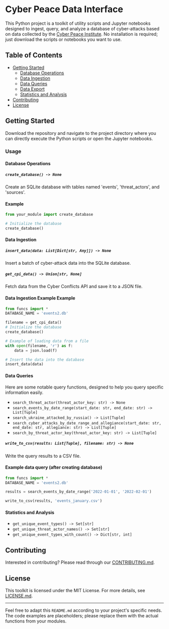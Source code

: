 # Cyber Peace Data Interface

This Python project is a toolkit of utility scripts and Jupyter notebooks designed to ingest, query, and analyze a database of cyber-attacks based on data collected by the [Cyber Peace Institute](https://cyberconflicts.cyberpeaceinstitute.org/threats/attack-details). No installation is required; just download the scripts or notebooks you want to use.

## Table of Contents

- [Getting Started](#getting-started)
  - [Database Operations](#database-operations)
  - [Data Ingestion](#data-ingestion)
  - [Data Queries](#data-queries)
  - [Data Export](#data-export)
  - [Statistics and Analysis](#statistics-and-analysis)
- [Contributing](#contributing)
- [License](#license)

## Getting Started

Download the repository and navigate to the project directory where you can directly execute the Python scripts or open the Jupyter notebooks. 

### Usage

#### Database Operations

##### `create_database() -> None`

Create an SQLite database with tables named 'events', 'threat_actors', and 'sources'.

#### Example
```python
from your_module import create_database

# Initialize the database
create_database()
```

#### Data Ingestion

##### `insert_data(data: List[Dict[str, Any]]) -> None`

Insert a batch of cyber-attack data into the SQLite database.

##### `get_cpi_data() -> Union[str, None]`

Fetch data from the Cyber Conflicts API and save it to a JSON file.

#### Data Ingestion Example Example
```python
from funcs import *
DATABASE_NAME = 'events2.db'

filename = get_cpi_data()
# Initialize the database
create_database()

# Example of loading data from a file
with open(filename, 'r') as f:
    data = json.load(f)

# Insert the data into the database
insert_data(data)
```

#### Data Queries

Here are some notable query functions, designed to help you query specific information easily.

- `search_threat_actor(threat_actor_key: str) -> None`
- `search_events_by_date_range(start_date: str, end_date: str) -> List[Tuple]`
- `search_ukraine_attacked_by_russia() -> List[Tuple]`
- `search_cyber_attacks_by_date_range_and_allegiance(start_date: str, end_date: str, allegiance: str) -> List[Tuple]`
- `search_by_threat_actor_key(threat_actor_key: str) -> List[Tuple]`

##### `write_to_csv(results: List[Tuple], filename: str) -> None`

Write the query results to a CSV file.

#### Example data query (after creating database)
```python
from funcs import *
DATABASE_NAME = 'events2.db'

results = search_events_by_date_range('2022-01-01', '2022-02-01')

write_to_csv(results, 'events_january.csv')
```

#### Statistics and Analysis

- `get_unique_event_types() -> Set[str]`
- `get_unique_threat_actor_names() -> Set[str]`
- `get_unique_event_types_with_count() -> Dict[str, int]`


## Contributing

Interested in contributing? Please read through our [CONTRIBUTING.md](CONTRIBUTING.md).

## License

This toolkit is licensed under the MIT License. For more details, see [LICENSE.md](LICENSE.md).

---

Feel free to adapt this `README.md` according to your project's specific needs. The code examples are placeholders; please replace them with the actual functions from your modules.